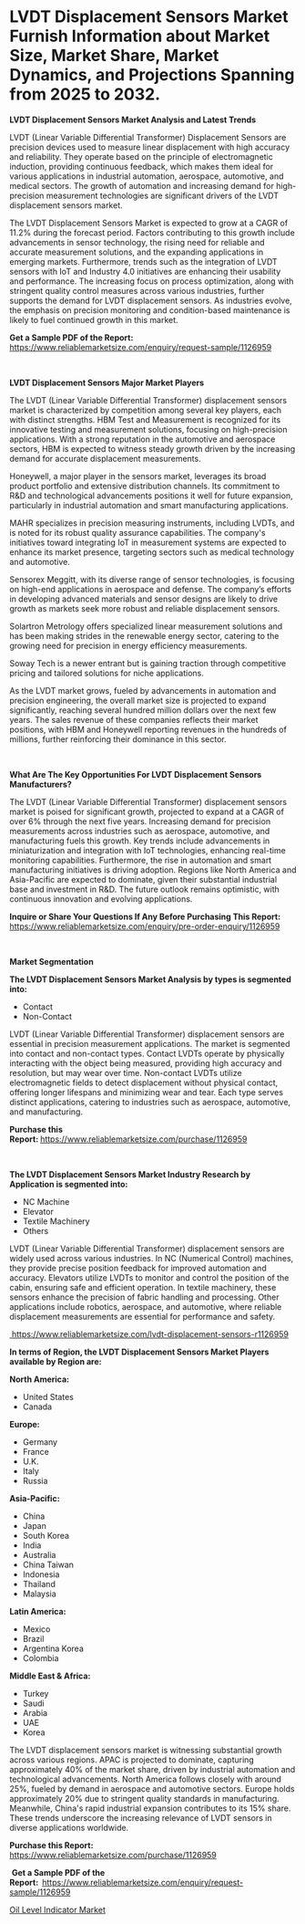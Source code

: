 <p><h1>LVDT Displacement Sensors Market Furnish Information about Market Size, Market Share, Market Dynamics, and Projections Spanning from 2025 to 2032.</h1></p><p><strong>LVDT Displacement Sensors Market Analysis and Latest Trends</strong></p>
<p><p>LVDT (Linear Variable Differential Transformer) Displacement Sensors are precision devices used to measure linear displacement with high accuracy and reliability. They operate based on the principle of electromagnetic induction, providing continuous feedback, which makes them ideal for various applications in industrial automation, aerospace, automotive, and medical sectors. The growth of automation and increasing demand for high-precision measurement technologies are significant drivers of the LVDT displacement sensors market.</p><p>The LVDT Displacement Sensors Market is expected to grow at a CAGR of 11.2% during the forecast period. Factors contributing to this growth include advancements in sensor technology, the rising need for reliable and accurate measurement solutions, and the expanding applications in emerging markets. Furthermore, trends such as the integration of LVDT sensors with IoT and Industry 4.0 initiatives are enhancing their usability and performance. The increasing focus on process optimization, along with stringent quality control measures across various industries, further supports the demand for LVDT displacement sensors. As industries evolve, the emphasis on precision monitoring and condition-based maintenance is likely to fuel continued growth in this market.</p></p>
<p><strong>Get a Sample PDF of the Report:&nbsp;</strong> <a href="https://www.reliablemarketsize.com/enquiry/request-sample/1126959?utm_campaign=3348&utm_medium=2&utm_source=Github&utm_content=ia&utm_term=06042025&utm_id=lvdt-displacement-sensors">https://www.reliablemarketsize.com/enquiry/request-sample/1126959</a></p>
<p>&nbsp;</p>
<p><strong>LVDT Displacement Sensors Major Market Players</strong></p>
<p><p>The LVDT (Linear Variable Differential Transformer) displacement sensors market is characterized by competition among several key players, each with distinct strengths. HBM Test and Measurement is recognized for its innovative testing and measurement solutions, focusing on high-precision applications. With a strong reputation in the automotive and aerospace sectors, HBM is expected to witness steady growth driven by the increasing demand for accurate displacement measurements.</p><p>Honeywell, a major player in the sensors market, leverages its broad product portfolio and extensive distribution channels. Its commitment to R&D and technological advancements positions it well for future expansion, particularly in industrial automation and smart manufacturing applications.</p><p>MAHR specializes in precision measuring instruments, including LVDTs, and is noted for its robust quality assurance capabilities. The company's initiatives toward integrating IoT in measurement systems are expected to enhance its market presence, targeting sectors such as medical technology and automotive.</p><p>Sensorex Meggitt, with its diverse range of sensor technologies, is focusing on high-end applications in aerospace and defense. The company’s efforts in developing advanced materials and sensor designs are likely to drive growth as markets seek more robust and reliable displacement sensors.</p><p>Solartron Metrology offers specialized linear measurement solutions and has been making strides in the renewable energy sector, catering to the growing need for precision in energy efficiency measurements.</p><p>Soway Tech is a newer entrant but is gaining traction through competitive pricing and tailored solutions for niche applications. </p><p>As the LVDT market grows, fueled by advancements in automation and precision engineering, the overall market size is projected to expand significantly, reaching several hundred million dollars over the next few years. The sales revenue of these companies reflects their market positions, with HBM and Honeywell reporting revenues in the hundreds of millions, further reinforcing their dominance in this sector.</p></p>
<p>&nbsp;</p>
<p><strong>What Are The Key Opportunities For LVDT Displacement Sensors Manufacturers?</strong></p>
<p><p>The LVDT (Linear Variable Differential Transformer) displacement sensors market is poised for significant growth, projected to expand at a CAGR of over 6% through the next five years. Increasing demand for precision measurements across industries such as aerospace, automotive, and manufacturing fuels this growth. Key trends include advancements in miniaturization and integration with IoT technologies, enhancing real-time monitoring capabilities. Furthermore, the rise in automation and smart manufacturing initiatives is driving adoption. Regions like North America and Asia-Pacific are expected to dominate, given their substantial industrial base and investment in R&D. The future outlook remains optimistic, with continuous innovation and evolving applications.</p></p>
<p><strong>Inquire or Share Your Questions If Any Before Purchasing This Report:</strong> <a href="https://www.reliablemarketsize.com/enquiry/pre-order-enquiry/1126959?utm_campaign=3348&utm_medium=2&utm_source=Github&utm_content=ia&utm_term=06042025&utm_id=lvdt-displacement-sensors">https://www.reliablemarketsize.com/enquiry/pre-order-enquiry/1126959</a></p>
<p>&nbsp;</p>
<p><strong>Market Segmentation</strong></p>
<p><strong>The LVDT Displacement Sensors Market Analysis by types is segmented into:</strong></p>
<p><ul><li>Contact</li><li>Non-Contact</li></ul></p>
<p><p>LVDT (Linear Variable Differential Transformer) displacement sensors are essential in precision measurement applications. The market is segmented into contact and non-contact types. Contact LVDTs operate by physically interacting with the object being measured, providing high accuracy and resolution, but may wear over time. Non-contact LVDTs utilize electromagnetic fields to detect displacement without physical contact, offering longer lifespans and minimizing wear and tear. Each type serves distinct applications, catering to industries such as aerospace, automotive, and manufacturing.</p></p>
<p><strong>Purchase this Report:&nbsp;</strong><a href="https://www.reliablemarketsize.com/purchase/1126959?utm_campaign=3348&utm_medium=2&utm_source=Github&utm_content=ia&utm_term=06042025&utm_id=lvdt-displacement-sensors">https://www.reliablemarketsize.com/purchase/1126959</a></p>
<p>&nbsp;</p>
<p><strong>The LVDT Displacement Sensors Market Industry Research by Application is segmented into:</strong></p>
<p><ul><li>NC Machine</li><li>Elevator</li><li>Textile Machinery</li><li>Others</li></ul></p>
<p><p>LVDT (Linear Variable Differential Transformer) displacement sensors are widely used across various industries. In NC (Numerical Control) machines, they provide precise position feedback for improved automation and accuracy. Elevators utilize LVDTs to monitor and control the position of the cabin, ensuring safe and efficient operation. In textile machinery, these sensors enhance the precision of fabric handling and processing. Other applications include robotics, aerospace, and automotive, where reliable displacement measurements are essential for performance and safety.</p></p>
<p><a href="https://www.reliablemarketsize.com/lvdt-displacement-sensors-r1126959?utm_campaign=3348&utm_medium=2&utm_source=Github&utm_content=ia&utm_term=06042025&utm_id=lvdt-displacement-sensors">&nbsp;https://www.reliablemarketsize.com/lvdt-displacement-sensors-r1126959</a></p>
<p><strong>In terms of Region, the LVDT Displacement Sensors Market Players available by Region are:</strong></p>
<p>
    <p> <strong> North America: </strong>
        <ul>
            <li>United States</li>
            <li>Canada</li>
        </ul>
        </p> 
    <p> <strong> Europe: </strong>
        <ul>
            <li>Germany</li>
            <li>France</li>
            <li>U.K.</li>
            <li>Italy</li>
            <li>Russia</li>
        </ul>
        </p> 
    <p> <strong> Asia-Pacific: </strong>
        <ul>
            <li>China</li>
            <li>Japan</li>
            <li>South Korea</li>
            <li>India</li>
            <li>Australia</li>
            <li>China Taiwan</li>
            <li>Indonesia</li>
            <li>Thailand</li>
            <li>Malaysia</li>
        </ul>
        </p> 
    <p> <strong> Latin America: </strong>
        <ul>
            <li>Mexico</li>
            <li>Brazil</li>
            <li>Argentina Korea</li>
            <li>Colombia</li>
        </ul>
        </p> 
    <p> <strong> Middle East & Africa: </strong>
        <ul>
            <li>Turkey</li>
            <li>Saudi</li>
            <li>Arabia</li>
            <li>UAE</li>
            <li>Korea</li>
        </ul>
    </p>
    </p>
<p><p>The LVDT displacement sensors market is witnessing substantial growth across various regions. APAC is projected to dominate, capturing approximately 40% of the market share, driven by industrial automation and technological advancements. North America follows closely with around 25%, fueled by demand in aerospace and automotive sectors. Europe holds approximately 20% due to stringent quality standards in manufacturing. Meanwhile, China's rapid industrial expansion contributes to its 15% share. These trends underscore the increasing relevance of LVDT sensors in diverse applications worldwide.</p></p>
<p><strong>Purchase this Report: </strong><a href="https://www.reliablemarketsize.com/purchase/1126959?utm_campaign=3348&utm_medium=2&utm_source=Github&utm_content=ia&utm_term=06042025&utm_id=lvdt-displacement-sensors">https://www.reliablemarketsize.com/purchase/1126959</a></p>
<p>&nbsp;<strong>Get a Sample PDF of the Report:&nbsp;&nbsp;</strong><a href="https://www.reliablemarketsize.com/enquiry/request-sample/1126959?utm_campaign=3348&utm_medium=2&utm_source=Github&utm_content=ia&utm_term=06042025&utm_id=lvdt-displacement-sensors">https://www.reliablemarketsize.com/enquiry/request-sample/1126959</a></p>
<p><strong></strong></p>
<p><p><a href="https://github.com/peggiputra7o/Market-Research-Report-List-1/blob/main/oil-level-indicator-market.md?utm_campaign=3348&utm_medium=2&utm_source=Github&utm_content=ia&utm_term=06042025&utm_id=lvdt-displacement-sensors">Oil Level Indicator Market</a></p></p>